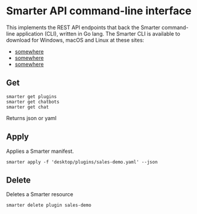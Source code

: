 # Smarter API command-line interface

This implements the REST API endpoints that back the Smarter command-line application (CLI), written in Go lang.
The Smarter CLI is available to download for Windows, macOS and Linux at these sites:

- [somewhere](https://somewhere.org)
- [somewhere](https://somewhere.org)
- [somewhere](https://somewhere.org)

## Get

```console
smarter get plugins
smarter get chatbots
smarter get chat
```

Returns json or yaml

## Apply

Applies a Smarter manifest.

```console
smarter apply -f 'desktop/plugins/sales-demo.yaml' --json
```

## Delete

Deletes a Smarter resource

```console
smarter delete plugin sales-demo
```
